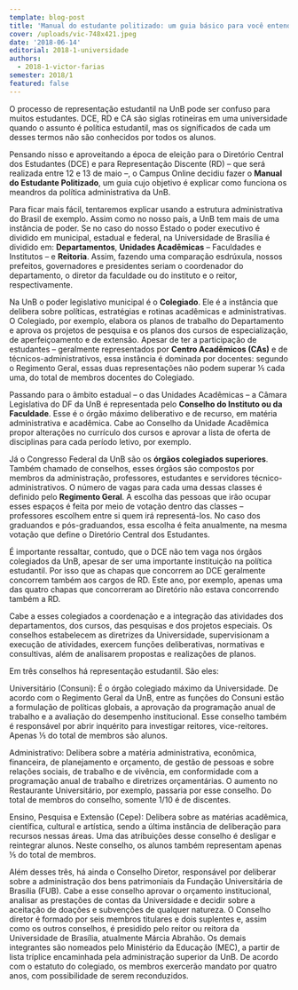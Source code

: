 ```yaml
---
template: blog-post
title: 'Manual do estudante politizado: um guia básico para você entender a UnB'
cover: /uploads/vic-748x421.jpeg
date: '2018-06-14'
editorial: 2018-1-universidade
authors:
  - 2018-1-victor-farias
semester: 2018/1
featured: false
---
```

O processo de representação estudantil na UnB pode ser confuso para muitos estudantes. DCE, RD e CA são siglas rotineiras em uma universidade quando o assunto é política estudantil, mas os significados de cada um desses termos não são conhecidos por todos os alunos.

Pensando nisso e aproveitando a época de eleição para o Diretório Central dos Estudantes (DCE) e para Representação Discente (RD) – que será realizada entre 12 e 13 de maio –, o Campus Online decidiu fazer o **Manual do Estudante Politizado**, um guia cujo objetivo é explicar como funciona os meandros da política administrativa da UnB.

Para ficar mais fácil, tentaremos explicar usando a estrutura administrativa do Brasil de exemplo. Assim como no nosso país, a UnB tem mais de uma instância de poder. Se no caso do nosso Estado o poder executivo é dividido em municipal, estadual e federal, na Universidade de Brasília é dividido em: **Departamentos**, **Unidades Acadêmicas** – Faculdades e Institutos – e **Reitoria**. Assim, fazendo uma comparação esdrúxula, nossos prefeitos, governadores e presidentes seriam o coordenador do departamento, o diretor da faculdade ou do instituto e o reitor, respectivamente.

Na UnB o poder legislativo municipal é o **Colegiado**. Ele é a instância que delibera sobre políticas, estratégias e rotinas acadêmicas e administrativas. O Colegiado, por exemplo, elabora os planos de trabalho do Departamento e aprova os projetos de pesquisa e os planos dos cursos de especialização, de aperfeiçoamento e de extensão. Apesar de ter a participação de estudantes – geralmente representados por **Centro Acadêmicos (CAs)** e de técnicos-administrativos, essa instância é dominada por docentes: segundo o Regimento Geral, essas duas representações não podem superar ⅕ cada uma, do total de membros docentes do Colegiado.

Passando para o âmbito estadual – o das Unidades Acadêmicas – a Câmara Legislativa do DF da UnB é representada pelo **Conselho do Instituto ou da Faculdade**. Esse é o órgão máximo deliberativo e de recurso, em matéria administrativa e acadêmica. Cabe ao Conselho da Unidade Acadêmica propor alterações no currículo dos cursos e aprovar a lista de oferta de disciplinas para cada período letivo, por exemplo.

Já o Congresso Federal da UnB são os **órgãos colegiados superiores**. Também chamado de conselhos, esses órgãos são compostos por membros da administração, professores, estudantes e servidores técnico-administrativos. O número de vagas para cada uma dessas classes é definido pelo **Regimento Geral**. A escolha das pessoas que irão ocupar esses espaços é feita por meio de votação dentro das classes – professores escolhem entre si quem irá representá-los. No caso dos graduandos e pós-graduandos, essa escolha é feita anualmente, na mesma votação que define o Diretório Central dos Estudantes.

É importante ressaltar, contudo, que o DCE não tem vaga nos órgãos colegiados da UnB, apesar de ser uma importante instituição na política estudantil. Por isso que as chapas que concorrem ao DCE geralmente concorrem também aos cargos de RD. Este ano, por exemplo, apenas uma das quatro chapas que concorreram ao Diretório não estava concorrendo também a RD.

Cabe a esses colegiados a coordenação e a integração das atividades dos departamentos, dos cursos, das pesquisas e dos projetos especiais. Os conselhos estabelecem as diretrizes da Universidade, supervisionam a execução de atividades, exercem funções deliberativas, normativas e consultivas, além de analisarem propostas e realizações de planos.

Em três conselhos há representação estudantil. São eles:

Universitário (Consuni): É o órgão colegiado máximo da Universidade. De acordo com o Regimento Geral da UnB, entre as funções do Consuni estão a formulação de políticas globais, a aprovação da programação anual de trabalho e a avaliação do desempenho institucional. Esse conselho também é responsável por abrir inquérito para investigar reitores, vice-reitores.  Apenas ⅕ do total de membros são alunos.

Administrativo: Delibera sobre a matéria administrativa, econômica, financeira, de planejamento e orçamento, de gestão de pessoas e sobre relações sociais, de trabalho e de vivência, em conformidade com a programação anual de trabalho e diretrizes orçamentárias. O aumento no Restaurante Universitário, por exemplo, passaria por esse conselho. Do total de membros do conselho, somente 1/10 é de discentes.

Ensino, Pesquisa e Extensão (Cepe): Delibera sobre as matérias acadêmica, científica, cultural e artística, sendo a última instância de deliberação para recursos nessas áreas. Uma das atribuições desse conselho é desligar e reintegrar alunos. Neste conselho, os alunos também representam apenas ⅕ do total de membros.

Além desses três, há ainda o Conselho Diretor, responsável por deliberar sobre a administração dos bens patrimoniais da Fundação Universitária de Brasília (FUB). Cabe a esse conselho aprovar o orçamento institucional, analisar as prestações de contas da Universidade e decidir sobre a aceitação de doações e subvenções de qualquer natureza. O Conselho diretor é formado por seis membros titulares e dois suplentes e, assim como os outros conselhos, é presidido pelo reitor ou reitora da Universidade de Brasília, atualmente Márcia Abrahão. Os demais integrantes são nomeados pelo Ministério da Educação (MEC), a partir de lista tríplice encaminhada pela administração superior da UnB. De acordo com o estatuto do colegiado, os membros exercerão mandato por quatro anos, com possibilidade de serem reconduzidos.
